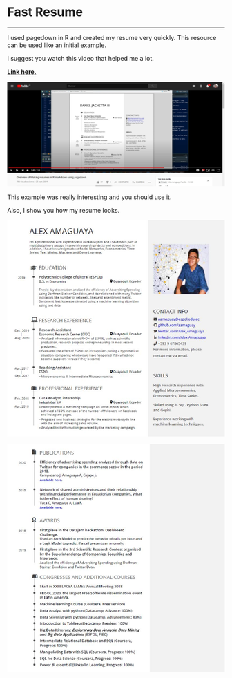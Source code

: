 # Fast Resume 
--------------
I used pagedown in R and created my resume very quickly. This resource can be used like an initial example.

I suggest you watch this video that helped me a lot.

[**Link here.**](https://www.youtube.com/watch?v=flhl2WkJnhE&list=WL&index=11&t=337s)

![link](link.JPG)

This example was really interesting and you should use it.

Also, I show you how my resume looks.

![final1](f1.JPG)

![final2](f2.JPG)

